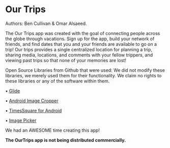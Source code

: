 # Our Trips

Authors: Ben Cullivan & Omar Alsaeed.

The Our Trips app was created with the goal of connecting people across the globe through vacations. Sign up for the app, 
build your network of friends, and find dates that you and your friends are available to go on a trip! Our trips provides 
a single centralized location for planning a trip, sharing media, locations, and comments with your fellow trippers, 
and viewing past trips so that none of your memories are lost!

Open Source Libraries from Github that were used:
We did not modify these libraries, we merely used them for their functionality.
We claim no rights to these libraries or any of the software within them.

• [Glide](https://github.com/bumptech/glide)

• [Android Image Cropper](https://github.com/ArthurHub/Android-Image-Cropper)

• [TimesSquare for Android](https://github.com/square/android-times-square)

• [Image Picker](https://github.com/Dhaval2404/ImagePicker)

We had an AWESOME time creating this app!

**The OurTrips app is not being distributed commercially.**
